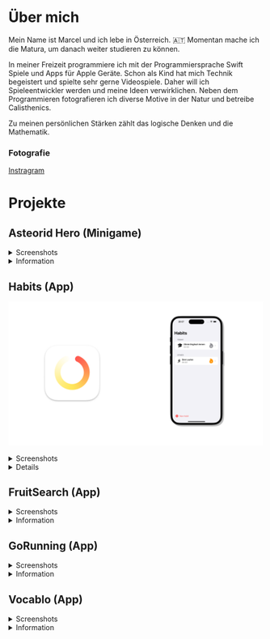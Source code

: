 # Über mich

Mein Name ist Marcel und ich lebe in Österreich. 🇦🇹 Momentan mache ich die Matura, um danach weiter studieren zu können.

In meiner Freizeit programmiere ich mit der Programmiersprache Swift Spiele und Apps für Apple Geräte.
Schon als Kind hat mich Technik begeistert und spielte sehr gerne Videospiele. Daher will ich Spieleentwickler werden und meine Ideen verwirklichen.
Neben dem Programmieren fotografieren ich diverse Motive in der Natur und betreibe Calisthenics.

Zu meinen persönlichen Stärken zählt das logische Denken und die Mathematik. 

### Fotografie
<a href="https://www.instagram.com/marcelscode/">Instragram</a>


# Projekte

## Asteorid Hero (Minigame)

<details>
  <summary>Screenshots</summary>
</details>
<details>
  <summary>Information</summary>
</details>



## Habits (App)

![](/assets/habits/thumbnail.png)

<details>
  <summary>Screenshots</summary>

  |   |   |   |
  | - | - | - |
  | ![Screenshot 1](/assets/habits/screenshot_1.png) | ![Screenshot 1](/assets/habits/screenshot_2.png) | ![Screenshot 1](/assets/habits/screenshot_3.png) |
  | ![Screenshot 1](/assets/habits/screenshot_5.png) | ![Screenshot 1](/assets/habits/screenshot_4.png) | ![Screenshot 1](/assets/habits/screenshot_7.png) |

</details>
<details>
  <summary>Details</summary>

  #### Funktionen
  - Liste aller Gewohnheiten.
  - Liste mit Gewohnheiten, die heute anstehen.
  - Kalendardarstellung deiner Streaks.
  - Usernotification zum Zeitpunkt der Gewohnheit.

  #### Technologien
  - Swift
  - SwiftUI
  - SwiftData
  - User Notifications
  - Swift Charts
  - Xcode
  - Git

  #### Platform
  - iOS

</details>



## FruitSearch (App)

<details>
  <summary>Screenshots</summary>
</details>
<details>
  <summary>Information</summary>
</details>



## GoRunning (App)

<details>
  <summary>Screenshots</summary>
</details>
<details>
  <summary>Information</summary>
</details>



## Vocablo (App)

<details>
  <summary>Screenshots</summary>
</details>
<details>
  <summary>Information</summary>
</details>





